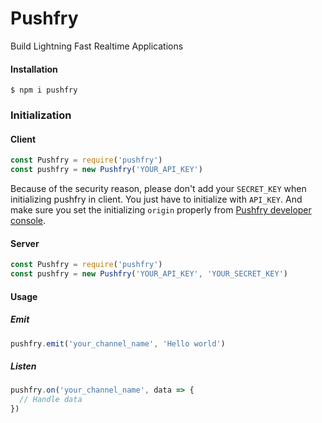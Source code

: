 # Pushfry
Build Lightning Fast Realtime Applications

#### Installation
```$ npm i pushfry```

### Initialization
#### Client
```js
const Pushfry = require('pushfry')
const pushfry = new Pushfry('YOUR_API_KEY')
```
Because of the security reason, please don't add your `SECRET_KEY` when initializing pushfry in client. You just have to initialize with `API_KEY`. And make sure you set the initializing `origin` properly from [Pushfry developer console](https://pushfry.com/console).

#### Server
```js
const Pushfry = require('pushfry')
const pushfry = new Pushfry('YOUR_API_KEY', 'YOUR_SECRET_KEY')
```

#### Usage
##### Emit
```js
pushfry.emit('your_channel_name', 'Hello world')
```

##### Listen
```js
pushfry.on('your_channel_name', data => {
  // Handle data
})
```